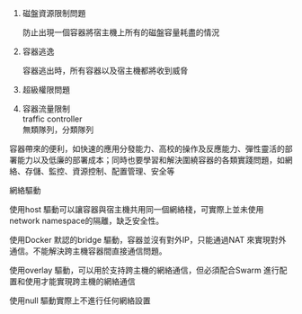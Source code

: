 1. 磁盤資源限制問題

   防止出現一個容器將宿主機上所有的磁盤容量耗盡的情況

2. 容器逃逸

   容器逃出時，所有容器以及宿主機都將收到威脅

3. 超級權限問題

4. 容器流量限制  
   traffic controller  
   無類隊列，分類隊列

容器帶來的便利，如快速的應用分發能力、高校的操作及反應能力、彈性靈活的部署能力以及低廉的部署成本；同時也要學習和解決圍繞容器的各類實踐問題，如網絡、存儲、監控、資源控制、配置管理、安全等



網絡驅動

使用host 驅動可以讓容器與宿主機共用同一個網絡棧，可實際上並未使用network namespace的隔離，缺乏安全性。

使用Docker 默認的bridge 驅動，容器並沒有對外IP，只能通過NAT 來實現對外通信。不能解決跨主機容器間直接通信問題。

使用overlay 驅動，可以用於支持跨主機的網絡通信，但必須配合Swarm 進行配置和使用才能實現跨主機的網絡通信

使用null 驅動實際上不進行任何網絡設置



